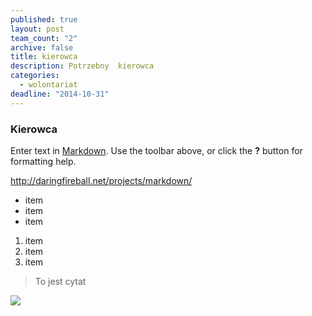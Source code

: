 ```yaml
---
published: true
layout: post
team_count: "2"
archive: false
title: kierowca
description: Potrzebny  kierowca
categories: 
  - wolontariat
deadline: "2014-10-31"
---
```


### Kierowca

Enter text in [Markdown](http://daringfireball.net/projects/markdown/). Use the toolbar above, or click the **?** button for formatting help.

<http://daringfireball.net/projects/markdown/>

- item
- item
- item

1. item
2. item
3. item

> To jest cytat

![](http://www.parafia.krzesiny.com.pl/cms/pliki/biblioteka/max/m11.logo%20%C5%9Bdm.jpg)